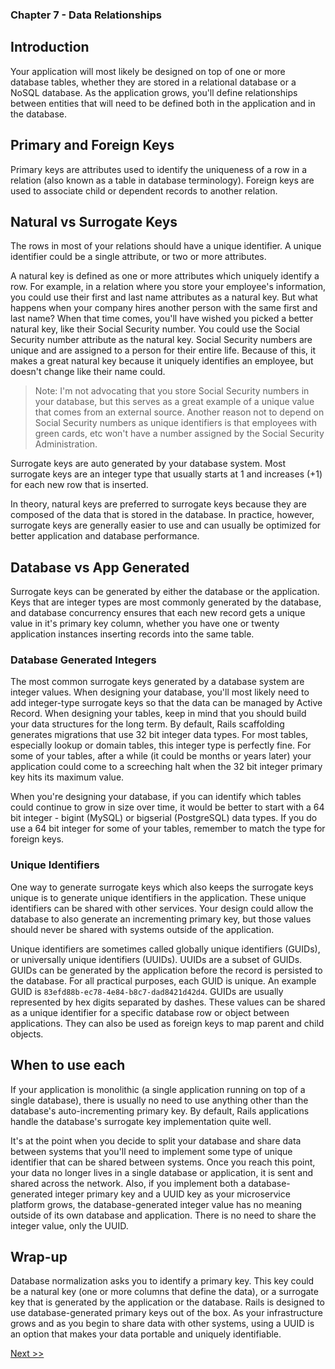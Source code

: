 ### Chapter 7 - Data Relationships

## Introduction

Your application will most likely be designed on top of one or more database tables, whether they are stored in a relational database or a NoSQL database. As the application grows, you'll define relationships between entities that will need to be defined both in the application and in the database.

## Primary and Foreign Keys

Primary keys are attributes used to identify the uniqueness of a row in a relation (also known as a table in database terminology). Foreign keys are used to associate child or dependent records to another relation.

## Natural vs Surrogate Keys

The rows in most of your relations should have a unique identifier. A unique identifier could be a single attribute, or two or more attributes.

A natural key is defined as one or more attributes which uniquely identify a row. For example, in a relation where you store your employee's information, you could use their first and last name attributes as a natural key. But what happens when your company hires another person with the same first and last name? When that time comes, you'll have wished you picked a better natural key, like their Social Security number. You could use the Social Security number attribute as the natural key. Social Security numbers are unique and are assigned to a person for their entire life. Because of this, it makes a great natural key because it uniquely identifies an employee, but doesn't change like their name could.

> Note: I'm not advocating that you store Social Security numbers in your database, but this serves as a great example of a unique value that comes from an external source. Another reason not to depend on Social Security numbers as unique identifiers is that employees with green cards, etc won't have a number assigned by the Social Security Administration.

Surrogate keys are auto generated by your database system. Most surrogate keys are an integer type that usually starts at 1 and increases (+1) for each new row that is inserted.

In theory, natural keys are preferred to surrogate keys because they are composed of the data that is stored in the database. In practice, however, surrogate keys are generally easier to use and can usually be optimized for better application and database performance.

## Database vs App Generated

Surrogate keys can be generated by either the database or the application. Keys that are integer types are most commonly generated by the database, and database concurrency ensures that each new record gets a unique value in it's primary key column, whether you have one or twenty application instances inserting records into the same table.

### Database Generated Integers

The most common surrogate keys generated by a database system are integer values. When designing your database, you'll most likely need to add integer-type surrogate keys so that the data can be managed by Active Record. When designing your tables, keep in mind that you should build your data structures for the long term. By default, Rails scaffolding generates migrations that use 32 bit integer data types. For most tables, especially lookup or domain tables, this integer type is perfectly fine. For some of your tables, after a while (it could be months or years later) your application could come to a screeching halt when the 32 bit integer primary key hits its maximum value.

When you're designing your database, if you can identify which tables could continue to grow in size over time, it would be better to start with a 64 bit integer - bigint (MySQL) or bigserial (PostgreSQL) data types. If you do use a 64 bit integer for some of your tables, remember to match the type for foreign keys.

### Unique Identifiers

One way to generate surrogate keys which also keeps the surrogate keys unique is to generate unique identifiers in the application. These unique identifiers can be shared with other services. Your design could allow the database to also generate an incrementing primary key, but those values should never be shared with systems outside of the application.

Unique identifiers are sometimes called globally unique identifiers (GUIDs), or universally unique identifiers (UUIDs). UUIDs are a subset of GUIDs. GUIDs can be generated by the application before the record is persisted to the database. For all practical purposes, each GUID is unique. An example GUID is `83efd88b-ec78-4e84-b8c7-dad8421d42d4`. GUIDs are usually represented by hex digits separated by dashes. These values can be shared as a unique identifier for a specific database row or object between applications. They can also be used as foreign keys to map parent and child objects.

## When to use each

If your application is monolithic (a single application running on top of a single database), there is usually no need to use anything other than the database's auto-incrementing primary key. By default, Rails applications handle the database's surrogate key implementation quite well.

It's at the point when you decide to split your database and share data between systems that you'll need to implement some type of unique identifier that can be shared between systems. Once you reach this point, your data no longer lives in a single database or application, it is sent and shared across the network. Also, if you implement both a database-generated integer primary key and a UUID key as your microservice platform grows, the database-generated integer value has no meaning outside of its own database and application. There is no need to share the integer value, only the UUID.

## Wrap-up

Database normalization asks you to identify a primary key. This key could be a natural key (one or more columns that define the data), or a surrogate key that is generated by the application or the database. Rails is designed to use database-generated primary keys out of the box. As your infrastructure grows and as you begin to share data with other systems, using a UUID is an option that makes your data portable and uniquely identifiable.

[Next >>](090-chapter-08.md)

